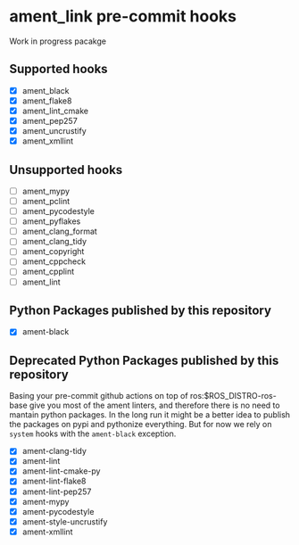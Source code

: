 # ament_link pre-commit hooks

Work in progress pacakge

## Supported hooks

- [x] ament_black
- [x] ament_flake8
- [x] ament_lint_cmake
- [x] ament_pep257
- [x] ament_uncrustify
- [x] ament_xmllint

## Unsupported hooks

- [ ] ament_mypy
- [ ] ament_pclint
- [ ] ament_pycodestyle
- [ ] ament_pyflakes
- [ ] ament_clang_format
- [ ] ament_clang_tidy
- [ ] ament_copyright
- [ ] ament_cppcheck
- [ ] ament_cpplint
- [ ] ament_lint

## Python Packages published by this repository

- [x] ament-black

## Deprecated Python Packages published by this repository

Basing your pre-commit github actions on top of ros:$ROS_DISTRO-ros-base give
you most of the ament linters, and therefore there is no need to mantain python
packages. In the long run it might be a better idea to publish the packages on
pypi and pythonize everything. But for now we rely on `system` hooks with the
`ament-black` exception.

- [x] ament-clang-tidy
- [x] ament-lint
- [x] ament-lint-cmake-py
- [x] ament-lint-flake8
- [x] ament-lint-pep257
- [x] ament-mypy
- [x] ament-pycodestyle
- [x] ament-style-uncrustify
- [x] ament-xmllint

